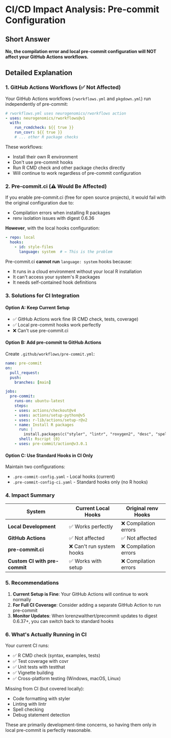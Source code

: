 # CI/CD Impact Analysis: Pre-commit Configuration

## Short Answer

**No, the compilation error and local pre-commit configuration will NOT affect your GitHub Actions workflows.**

## Detailed Explanation

### 1. GitHub Actions Workflows (✅ Not Affected)

Your GitHub Actions workflows (`rworkflows.yml` and `pkgdown.yml`) run independently of pre-commit:

```yaml
# rworkflows.yml uses neurogenomics/rworkflows action
- uses: neurogenomics/rworkflows@v1
  with:
    run_rcmdcheck: ${{ true }}
    run_covr: ${{ true }}
    # ... other R package checks
```

These workflows:
- Install their own R environment
- Don't use pre-commit hooks
- Run R CMD check and other package checks directly
- Will continue to work regardless of pre-commit configuration

### 2. Pre-commit.ci (⚠️ Would Be Affected)

If you enable pre-commit.ci (free for open source projects), it would fail with the original configuration due to:
- Compilation errors when installing R packages
- renv isolation issues with digest 0.6.36

**However**, with the local hooks configuration:
```yaml
- repo: local
  hooks:
    - id: style-files
      language: system  # ← This is the problem
```

Pre-commit.ci **cannot run** `language: system` hooks because:
- It runs in a cloud environment without your local R installation
- It can't access your system's R packages
- It needs self-contained hook definitions

### 3. Solutions for CI Integration

#### Option A: Keep Current Setup
- ✅ GitHub Actions work fine (R CMD check, tests, coverage)
- ✅ Local pre-commit hooks work perfectly
- ❌ Can't use pre-commit.ci

#### Option B: Add pre-commit to GitHub Actions
Create `.github/workflows/pre-commit.yml`:
```yaml
name: pre-commit
on:
  pull_request:
  push:
    branches: [main]

jobs:
  pre-commit:
    runs-on: ubuntu-latest
    steps:
    - uses: actions/checkout@v4
    - uses: actions/setup-python@v5
    - uses: r-lib/actions/setup-r@v2
    - name: Install R packages
      run: |
        install.packages(c("styler", "lintr", "roxygen2", "desc", "spelling"))
      shell: Rscript {0}
    - uses: pre-commit/action@v3.0.1
```

#### Option C: Use Standard Hooks in CI Only
Maintain two configurations:
- `.pre-commit-config.yaml` - Local hooks (current)
- `.pre-commit-config-ci.yaml` - Standard hooks only (no R hooks)

### 4. Impact Summary

| System | Current Local Hooks | Original renv Hooks |
|--------|-------------------|-------------------|
| **Local Development** | ✅ Works perfectly | ❌ Compilation errors |
| **GitHub Actions** | ✅ Not affected | ✅ Not affected |
| **pre-commit.ci** | ❌ Can't run system hooks | ❌ Compilation errors |
| **Custom CI with pre-commit** | ✅ Works with setup | ❌ Compilation errors |

### 5. Recommendations

1. **Current Setup is Fine**: Your GitHub Actions will continue to work normally
2. **For Full CI Coverage**: Consider adding a separate GitHub Action to run pre-commit
3. **Monitor Updates**: When lorenzwalthert/precommit updates to digest 0.6.37+, you can switch back to standard hooks

### 6. What's Actually Running in CI

Your current CI runs:
- ✅ R CMD check (syntax, examples, tests)
- ✅ Test coverage with covr
- ✅ Unit tests with testthat
- ✅ Vignette building
- ✅ Cross-platform testing (Windows, macOS, Linux)

Missing from CI (but covered locally):
- Code formatting with styler
- Linting with lintr
- Spell checking
- Debug statement detection

These are primarily development-time concerns, so having them only in local pre-commit is perfectly reasonable.
